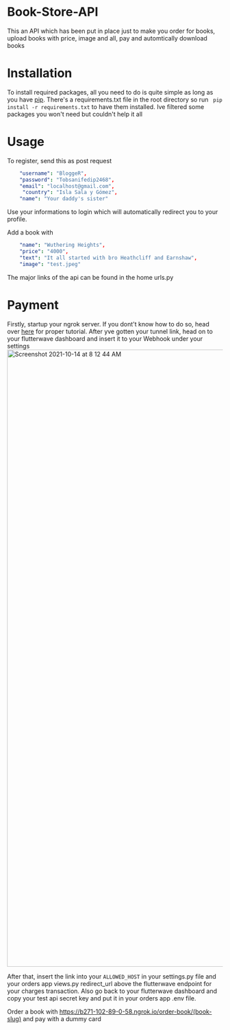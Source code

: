 # Book-Store-API
This an API which has been put in place just to make you order for books, upload books with price, image and all, pay and automtically download books

# Installation
To install required packages, all you need to do is quite simple as long as you have [pip](https://pypi.org/project/pip/). There's a requirements.txt file in the root directory so run ```
pip install -r requirements.txt``` to have them installed. Ive filtered some packages you won't need but couldn't help it all

# Usage
To register, send this as post request
```yaml 
    "username": "BloggeR",
    "password": "Tobsanifedip2468",
    "email": "localhost@gmail.com",
     "country": "Isla Sala y Gómez",
    "name": "Your daddy's sister"

```
Use your informations to login which will automatically redirect you to your profile. 

Add a book with 
``` yaml
    "name": "Wuthering Heights",
    "price": "4000",
    "text": "It all started with bro Heathcliff and Earnshaw",
    "image": "test.jpeg"
   ```
The major links of the api can be found in the home urls.py

# Payment 
Firstly, startup your ngrok server. If you dont't know how to do so, head over [here](https://ngrok.com/download) for proper tutorial. After yve gotten your tunnel link, head on to your flutterwave dashboard and insert it to your Webhook under your settings<img width="1440" alt="Screenshot 2021-10-14 at 8 12 44 AM" src="https://user-images.githubusercontent.com/63419117/137269128-f7cbd9a9-5c64-4d1c-9a11-b8825779e8fc.png">

After that, insert the link into your `ALLOWED_HOST` in your settings.py file and your orders app views.py redirect_url above the flutterwave endpoint for your charges transaction. Also go back to your flutterwave dashboard and copy your test api secret key and put it in your orders app .env file.

Order a book with https://b271-102-89-0-58.ngrok.io/order-book/(book-slug) and pay with a dummy card
